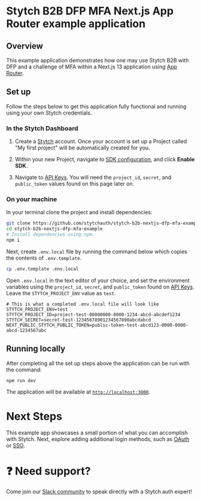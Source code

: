 # Stytch B2B DFP MFA Next.js App Router example application

## Overview

This example application demonstrates how one may use Stytch B2B with DFP and a challenge of MFA within a Next.js 13 application using [App Router](https://nextjs.org/docs/app/building-your-application/routing#the-app-router).

## Set up

Follow the steps below to get this application fully functional and running using your own Stytch credentials.

### In the Stytch Dashboard

1. Create a [Stytch](https://stytch.com/) account. Once your account is set up a Project called "My first project" will be automatically created for you.

2. Within your new Project, navigate to [SDK configuration](https://stytch.com/dashboard/sdk-configuration), and click **Enable SDK**.

3. Navigate to [API Keys](https://stytch.com/dashboard/api-keys). You will need the `project_id`, `secret`, and `public_token` values found on this page later on.

### On your machine

In your terminal clone the project and install dependencies:

```bash
git clone https://github.com/stytchauth/stytch-b2b-nextjs-dfp-mfa-example.git
cd stytch-b2b-nextjs-dfp-mfa-example
# Install dependencies using npm.
npm i
```

Next, create `.env.local` file by running the command below which copies the contents of `.env.template`.

```bash
cp .env.template .env.local
```

Open `.env.local` in the text editor of your choice, and set the environment variables using the `project_id`, `secret`, and `public_token` found on [API Keys](https://stytch.com/dashboard/api-keys). Leave the `STYTCH_PROJECT_ENV` value as `test`.

```
# This is what a completed .env.local file will look like
STYTCH_PROJECT_ENV=test
STYTCH_PROJECT_ID=project-test-00000000-0000-1234-abcd-abcdef1234
STYTCH_SECRET=secret-test-12345678901234567890abcdabcd
NEXT_PUBLIC_STYTCH_PUBLIC_TOKEN=public-token-test-abcd123-0000-0000-abcd-1234567abc
```

## Running locally

After completing all the set up steps above the application can be run with the command:

```bash
npm run dev
```

The application will be available at [`http://localhost:3000`](http://localhost:3000).

# Next Steps

This example app showcases a small portion of what you can accomplish with Stytch. Next, explore adding additional login methods, such as [OAuth](https://stytch.com/docs/b2b/guides/oauth/initial-setup) or [SSO](https://stytch.com/docs/b2b/guides/sso/initial-setup).

# :question: Need support?

Come join our [Slack community](https://stytch.slack.com/join/shared_invite/zt-2f0fi1ruu-ub~HGouWRmPARM1MTwPESA) to speak directly with a Stytch auth expert!
